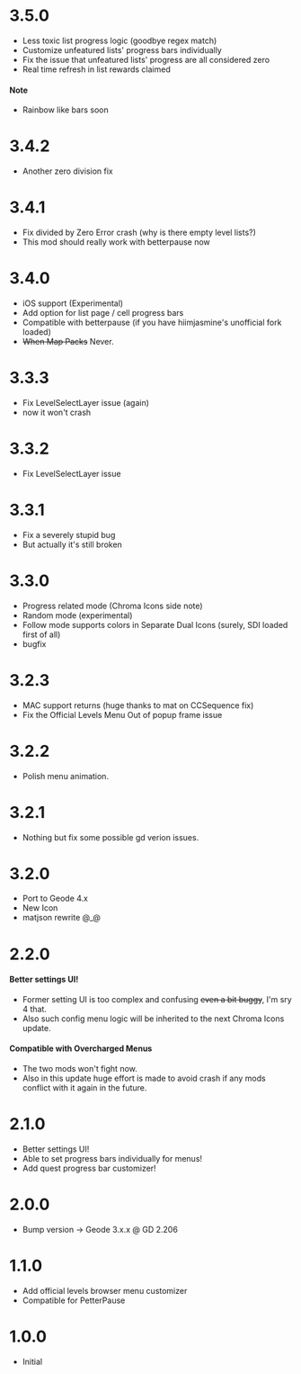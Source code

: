 # 3.5.0
- Less toxic list progress logic (goodbye regex match)
- Customize unfeatured lists' progress bars individually
- Fix the issue that unfeatured lists' progress are all considered zero
- Real time refresh in list rewards claimed
#### Note
- Rainbow like bars soon

# 3.4.2
- Another zero division fix
# 3.4.1
- Fix divided by Zero Error crash (why is there empty level lists?)
- This mod should really work with betterpause now

# 3.4.0
- iOS support (Experimental)  
- Add option for list page / cell progress bars  
- Compatible with betterpause (if you have hiimjasmine's unofficial fork loaded)
- ~~When Map Packs~~ Never.

# 3.3.3
- Fix LevelSelectLayer issue (again)  
- now it won't crash

# 3.3.2
- Fix LevelSelectLayer issue  
  
# 3.3.1
- Fix a severely stupid bug  
- But actually it's still broken  
  
# 3.3.0
- Progress related mode (Chroma Icons side note)  
- Random mode (experimental)  
- Follow mode supports colors in Separate Dual Icons (surely, SDI loaded first of all)  
- bugfix  

# 3.2.3
- MAC support returns (huge thanks to mat on CCSequence fix)  
- Fix the Official Levels Menu Out of popup frame issue  

# 3.2.2
- Polish menu animation.

# 3.2.1
- Nothing but fix some possible gd verion issues.  

# 3.2.0
- Port to Geode 4.x  
- New Icon  
- matjson rewrite @_@  

# 2.2.0
#### <cy>Better settings UI!</c>
- Former setting UI is too complex and confusing ~~even a bit buggy~~, I'm sry 4 that.  
- Also such config menu logic will be inherited to the next Chroma Icons update.
#### <cy>Compatible with Overcharged Menus</c>
- The two mods won't fight now.  
- Also in this update huge effort is made to avoid crash if any mods conflict with it again in the future.

# 2.1.0
- Better settings UI!  
- Able to set progress bars individually for menus!  
- Add quest progress bar customizer!  

# 2.0.0
- Bump version -> Geode 3.x.x @ GD 2.206  

# 1.1.0
- Add official levels browser menu customizer  
- Compatible for PetterPause  

# 1.0.0
- Initial